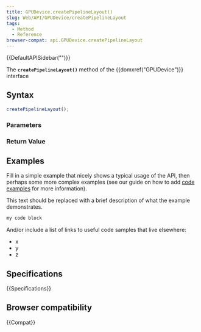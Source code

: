 ```yaml
---
title: GPUDevice.createPipelineLayout()
slug: Web/API/GPUDevice/createPipelineLayout
tags:
  - Method
  - Reference
browser-compat: api.GPUDevice.createPipelineLayout
---
```

{{DefaultAPISidebar("")}}

The **`createPipelineLayout()`** method of the {{domxref("GPUDevice")}} interface 

## Syntax

```js
createPipelineLayout();
```

### Parameters



### Return Value



## Examples

Fill in a simple example that nicely shows a typical usage of the API, then perhaps some more complex examples (see our guide on how to add [code examples](/en-US/docs/MDN/Contribute/Structures/Code_examples) for more information).

This text should be replaced with a brief description of what the example demonstrates.

```js
my code block
```

And/or include a list of links to useful code samples that live elsewhere:

*   x
*   y
*   z

## Specifications

{{Specifications}}

## Browser compatibility

{{Compat}}

